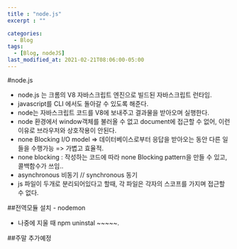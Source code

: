 ```yaml
---
title : "node.js"
excerpt : ""

categories:
  - Blog
tags:
  - [Blog, nodeJS]
last_modified_at: 2021-02-21T08:06:00-05:00
---
```


#node.js

* node.js 는 크롬의 V8 자바스크립트 엔진으로 빌드된 자바스크립트 런타임.
* javascript를 CLI 에서도 돌아갈 수 있도록 해준다. 
* node는 자바스크립트 코드를 V8에 보내주고 결과물을 받아오며 실행한다.
* node 환경에서 window객체를 불러올 수 없고 document에 접근할 수 없어, 이런 이유로 브라우저와 상호작용이 안된다.
* none Blocking I/O model => 데이터베이스로부터 응답을 받아오는 동안 다른 일들을 수행가능  => 가볍고 효율적.
* none blocking : 작성하는 코드에 따라 none Blocking pattern을 만들 수 있고, 콜백함수가 쓰임..
* asynchronous 비동기 // synchronous 동기
* js 파일이 두개로 분리되어있다고 할때, 각 파일은 각자의 스코프를 가지며 접근할 수 없다.

##전역모듈 설치 - nodemon

* 나중에 지울 때 npm uninstal ~~~~~.


##주말 추가예정
